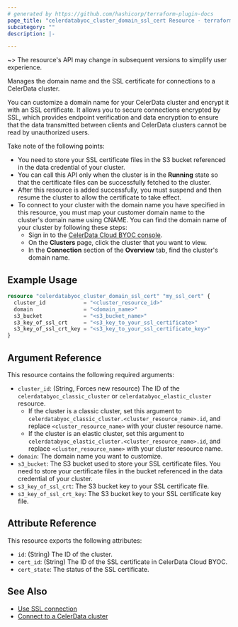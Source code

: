 ```yaml
---
# generated by https://github.com/hashicorp/terraform-plugin-docs
page_title: "celerdatabyoc_cluster_domain_ssl_cert Resource - terraform-provider-celerdatabyoc"
subcategory: ""
description: |-

---
```


~> The resource's API may change in subsequent versions to simplify user experience.

Manages the domain name and the SSL certificate for connections to a CelerData cluster.

You can customize a domain name for your CelerData cluster and encrypt it with an SSL certificate. It allows you to secure connections encrypted by SSL, which provides endpoint verification and data encryption to ensure that the data transmitted between clients and CelerData clusters cannot be read by unauthorized users.

Take note of the following points:

- You need to store your SSL certificate files in the S3 bucket referenced in the data credential of your cluster.
- You can call this API only when the cluster is in the **Running** state so that the certificate files can be successfully fetched to the cluster.
- After this resource is added successfully, you must suspend and then resume the cluster to allow the certificate to take effect.
- To connect to your cluster with the domain name you have specified in this resource, you must map your customer domain name to the cluster's domain name using CNAME. You can find the domain name of your cluster by following these steps:
  - Sign in to the [CelerData Cloud BYOC console](https://cloud.celerdata.com/login).
  - On the **Clusters** page, click the cluster that you want to view.
  - In the **Connection** section of the **Overview** tab, find the cluster's domain name.

## Example Usage

```terraform
resource "celerdatabyoc_cluster_domain_ssl_cert" "my_ssl_cert" {
  cluster_id            = "<cluster_resource_id>"
  domain                = "<domain_name>"
  s3_bucket             = "<s3_bucket_name>"
  s3_key_of_ssl_crt     = "<s3_key_to_your_ssl_certificate>"
  s3_key_of_ssl_crt_key = "<s3_key_to_your_ssl_certificate_key>"
}
```

## Argument Reference

This resource contains the following required arguments:

- `cluster_id`: (String, Forces new resource) The ID of the `celerdatabyoc_classic_cluster` or `celerdatabyoc_elastic_cluster` resource.
  - If the cluster is a classic cluster, set this argument to `celerdatabyoc_classic_cluster.<cluster_resource_name>.id`, and replace `<cluster_resource_name>` with your cluster resource name.
  - If the cluster is an elastic cluster, set this argument to `celerdatabyoc_elastic_cluster.<cluster_resource_name>.id`, and replace `<cluster_resource_name>` with your cluster resource name.
- `domain`: The domain name you want to customize.
- `s3_bucket`: The S3 bucket used to store your SSL certificate files. You need to store your certificate files in the bucket referenced in the data credential of your cluster.
- `s3_key_of_ssl_crt`: The S3 bucket key to your SSL certificate file.
- `s3_key_of_ssl_crt_key`: The S3 bucket key to your SSL certificate key file.

## Attribute Reference

This resource exports the following attributes:

- `id`: (String) The ID of the cluster.
- `cert_id`: (String) The ID of the SSL certificate in CelerData Cloud BYOC.
- `cert_state`: The status of the SSL certificate.

## See Also

- [Use SSL connection](https://docs.celerdata.com/BYOC/docs/security/ssl_connection/)
- [Connect to a CelerData cluster](https://docs.celerdata.com/BYOC/docs/get_started/connect_cluster/)
